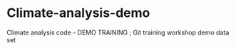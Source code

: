 # Climate-analysis-demo
Climate analysis code - DEMO TRAINING ;
Git training workshop demo data set
